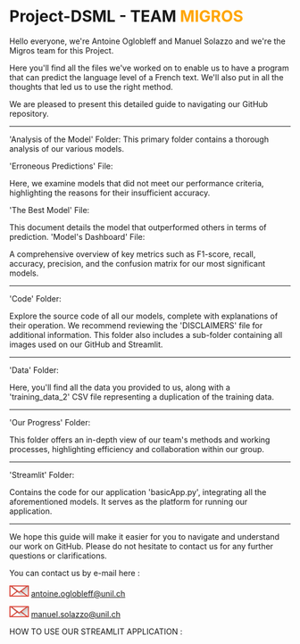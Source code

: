 <h1>Project-DSML - TEAM <span style="color: orange;">MIGROS</span></h1>



Hello everyone, we're Antoine Oglobleff and Manuel Solazzo and we're the Migros team for this Project.

Here you'll find all the files we've worked on to enable us to have a program that can predict the language level of a French text. We'll also put in all the thoughts that led us to use the right method.

 

We are pleased to present this detailed guide to navigating our GitHub repository.

-------

'Analysis of the Model' Folder: This primary folder contains a thorough analysis of our various models.

'Erroneous Predictions' File:


Here, we examine models that did not meet our performance criteria, highlighting the reasons for their insufficient accuracy.


'The Best Model' File: 

This document details the model that outperformed others in terms of prediction.
'Model's Dashboard' File:

A comprehensive overview of key metrics such as F1-score, recall, accuracy, precision, and the confusion matrix for our most significant models.

---

'Code' Folder: 

Explore the source code of all our models, complete with explanations of their operation. We recommend reviewing the 'DISCLAIMERS' file for additional information. This folder also includes a sub-folder containing all images used on our GitHub and Streamlit.

----

'Data' Folder: 

Here, you'll find all the data you provided to us, along with a 'training_data_2' CSV file representing a duplication of the training data.

----

'Our Progress' Folder: 

This folder offers an in-depth view of our team's methods and working processes, highlighting efficiency and collaboration within our group.

----

'Streamlit' Folder:


Contains the code for our application 'basicApp.py', integrating all the aforementioned models. It serves as the platform for running our application.

----

We hope this guide will make it easier for you to navigate and understand our work on GitHub. Please do not hesitate to contact us for any further questions or clarifications.


You can contact us by e-mail here :

<img src="https://raw.githubusercontent.com/Oglo/Project-DSML/main/Code/images/logomail.png" alt="Email Logo" width="35" height="20">      antoine.oglobleff@unil.ch

<img src="https://raw.githubusercontent.com/Oglo/Project-DSML/main/Code/images/logomail.png" alt="Email Logo" width="35" height="20">      manuel.solazzo@unil.ch


HOW TO USE OUR STREAMLIT APPLICATION :
